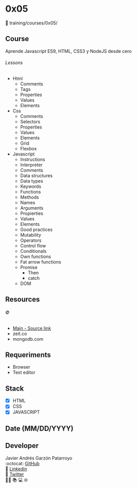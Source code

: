 # 0x05
:open_file_folder: training/courses/0x05/

## Course
Aprende Javascript ES9, HTML, CSS3 y NodeJS desde cero

###### Lessons
* Html
  - Comments
  - Tags
  - Properties
  - Values
  - Elements
* Css
  - Comments
  - Selectors
  - Properties
  - Values
  - Elements
  - Grid
  - Flexbox
* Javascript
  - Instructions
  - Interpreter
  - Comments
  - Data structures
  - Data types
  - Keywords
  - Functions
  - Methods
  - Names
  - Arguments
  - Propierties
  - Values
  - Elements
  - Good practices
  - Mutability
  - Operators
  - Control flow
  - Conditionals
  - Own functions
  - Fat arrow functions
  - Promise
    - Then
    - catch
  - DOM

## Resources
###### :copyright:
* [Main - Source link](https://www.udemy.com/share/102XRQAEEcdF5VRno=/)
* zeit.co
* mongodb.com


## Requeriments
* Browser
* Text editor

## Stack
* [x] HTML
* [x] CSS
* [x] JAVASCRIPT

## Date (MM/DD/YYYY)

## Developer
Javier Andrés Garzón Patarroyo  
:octocat: [GitHub](https://github.com/javierandresgp/)  
:link: [Linkedin](https://www.linkedin.com/in/javierandresgp/)  
:link: [Twitter](https://twitter.com/javierandresgp0)  
:man_technologist: :books: :computer: :globe_with_meridians: